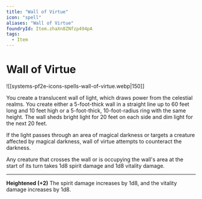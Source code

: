 ```yaml
---
title: "Wall of Virtue"
icon: "spell"
aliases: "Wall of Virtue"
foundryId: Item.zhaXn8ZNfzp494pA
tags:
  - Item
---
```


# Wall of Virtue
![[systems-pf2e-icons-spells-wall-of-virtue.webp|150]]

You create a translucent wall of light, which draws power from the celestial realms. You create either a 5-foot-thick wall in a straight line up to 60 feet long and 10 feet high or a 5-foot-thick, 10-foot-radius ring with the same height. The wall sheds bright light for 20 feet on each side and dim light for the next 20 feet.

If the light passes through an area of magical darkness or targets a creature affected by magical darkness, wall of virtue attempts to counteract the darkness.

Any creature that crosses the wall or is occupying the wall's area at the start of its turn takes 1d8 spirit damage and 1d8 vitality damage.

* * *

**Heightened (+2)** The spirit damage increases by 1d8, and the vitality damage increases by 1d8.
